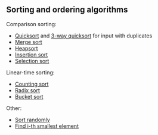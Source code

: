 Sorting and ordering algorithms
------------------------------

Comparison sorting:

* [Quicksort](quicksort.py) and [3-way quicksort](three_way_quicksort.py) for input with duplicates
* [Merge sort](merge_sort.py)
* [Heapsort](heapsort.py)
* [Insertion sort](insertion_sort.py)
* [Selection sort](selection_sort.py)

Linear-time sorting:

* [Counting sort](counting_sort.py)
* [Radix sort](radix_sort.py)
* [Bucket sort](bucket_sort.py)

Other:

* [Sort randomly](random_order.py)
* [Find i-th smallest element](order_statistic.py)
